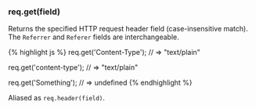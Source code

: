 <h3 id='req.get'>req.get(field)</h3>

Returns the specified HTTP request header field (case-insensitive match).
The `Referrer` and `Referer` fields are interchangeable.

{% highlight js %}
req.get('Content-Type');
// => "text/plain"

req.get('content-type');
// => "text/plain"

req.get('Something');
// => undefined
{% endhighlight %}

Aliased as `req.header(field)`.
